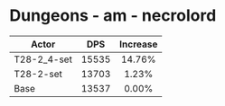 # Dungeons - am - necrolord
| Actor | DPS | Increase |
|---|:---:|:---:|
|T28-2_4-set|15535|14.76%|
|T28-2-set|13703|1.23%|
|Base|13537|0.00%|
